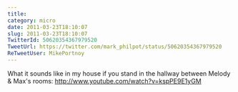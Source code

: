 ```yaml
---
title: 
category: micro
date: 2011-03-23T18:10:07
slug: 2011-03-23T18:10:07
TwitterId: 50620354367979520
TweetUrl: https://twitter.com/mark_philpot/status/50620354367979520
ReTweetUser: MikePortnoy
---
```


<i class="fa fa-retweet" aria-hidden="true"></i> What it sounds like in my house if you stand in the hallway between Melody & Max's rooms: http://www.youtube.com/watch?v=kspPE9E1yGM